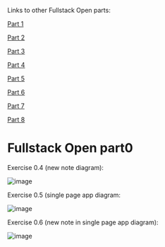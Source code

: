 Links to other Fullstack Open parts:

[Part 1](https://github.com/vilequarter/fullstack-open-part-1)

[Part 2](https://github.com/vilequarter/fullstack-open-part-2)

[Part 3](https://github.com/vilequarter/fullstack-open-part-3)

[Part 4](https://github.com/vilequarter/fullstack-open-part-4)

[Part 5](https://github.com/vilequarter/fullstack-open-part-5)

[Part 6](https://github.com/vilequarter/fullstack-open-part-6)

[Part 7](https://github.com/vilequarter/fullstack-open-part-7)

[Part 8](https://github.com/vilequarter/fullstack-open-part-8)

# Fullstack Open part0

Exercise 0.4 (new note diagram):

![image](https://github.com/vilequarter/fullstack-open-part-0/assets/44734839/880a6090-0681-4ee6-a46c-e937ab3ec910)

Exercise 0.5 (single page app diagram:

![image](https://github.com/vilequarter/fullstack-open-part-0/assets/44734839/c3e1e248-9188-4aca-9d49-8c0245132060)

Exercise 0.6 (new note in single page app diagram):

![image](https://github.com/vilequarter/fullstack-open-part-0/assets/44734839/2cf6dead-aa4d-4896-89e3-50213add9e24)
